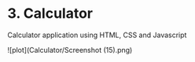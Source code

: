 
# 3. Calculator

Calculator application using HTML, CSS and Javascript

![plot](Calculator/Screenshot (15).png)

